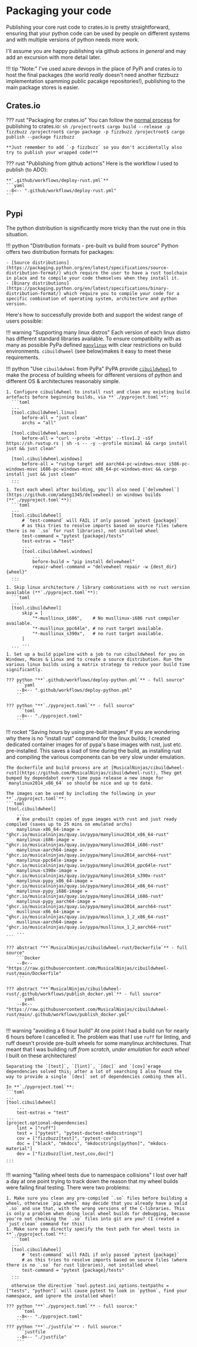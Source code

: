 # Packaging your code

Publishing your core rust code to crates.io is pretty straightforward, ensuring that your python code can be used by people on different systems and with multiple versions of python needs more work.

I'll assume you are happy publishing via github actions _in general_ and may add an excursion with more detail later.

!!! tip "Note:"
    I've used azure devops in the place of PyPi and crates.io to host the final packages (the world _really_ doesn't need another fizzbuzz implementation spamming public pacakge repositories!), publishing to the main package stores is easier.

## Crates.io

??? rust "Packaging for crates.io"
    You can follow the [normal process](https://doc.rust-lang.org/cargo/reference/publishing.html) for publishing to crates.io:
    ```sh
    /projectroot$ cargo build --release -p fizzbuzz
    /projectroot$ cargo package -p fizzbuzz
    /projectroot$ cargo publish --package fizzbuzz
    ```

    **Just remember to add `-p fizzbuzz` so you don't accidentally also try to publish your wrapped code!**

??? rust "Publishing from github actions"
    Here is the workflow I used to publish (to ADO):

    **`.github/workflows/deploy-rust.yml`**
    ```yaml
    --8<-- ".github/workflows/deploy-rust.yml"
    ```

## Pypi

The python distribution is significantly more tricky than the rust one in this situation.

!!! python "Distribution formats - pre-built vs build from source"
    Python offers two distribution formats for packages:

    - [Source distributions](https://packaging.python.org/en/latest/specifications/source-distribution-format/) which require the user to have a rust toolchain in place and to compile your code themselves when they install it.
    - [Binary distributions](https://packaging.python.org/en/latest/specifications/binary-distribution-format/) which require you to compile your code for a specific combination of operating system, architecture and python version.

Here's how to successfully provide both and support the widest range of users possible:

!!! warning "Supporting many linux distros"
    Each version of each linux distro has different standard libraries available. To ensure compatibility with as many as possible PyPa defined [`manylinux`](https://github.com/pypa/manylinux) with clear restrictions on build environments. `cibuildhweel` (see below)makes it easy to meet these requirements.

!!! python "Use `cibuildwheel` from PyPa"
    PyPA provide [`cibuildwheel`](https://github.com/pypa/cibuildwheel) to make the process of building wheels for different versions of python and different OS & architectures reasonably simple.

    1. Configure cibuildwheel to install rust and clean any existing build artefacts before beginning builds, via **`./pyproject.toml`**:
      ```toml 
      ...
      [tool.cibuildwheel.linux]
          before-all = "just clean"
          archs = "all"

      [tool.cibuildwheel.macos]
          before-all = "curl --proto '=https' --tlsv1.2 -sSf https://sh.rustup.rs | sh -s -- -y --profile minimal && cargo install just && just clean"

      [tool.cibuildwheel.windows]
          before-all = "rustup target add aarch64-pc-windows-msvc i586-pc-windows-msvc i686-pc-windows-msvc x86_64-pc-windows-msvc && cargo install just && just clean"
      ...
      ```
    1. Test each wheel after building, you'll also need [`delvewheel`](https://github.com/adang1345/delvewheel) on windows builds (**`./pyproject.toml`**):
      ```toml
      ...
      [tool.cibuildwheel]
          # `test-command` will FAIL if only passed `pytest {package}`
          # as this tries to resolve imports based on source files (where there is no `.so` for rust libraries), not installed wheel
          test-command = "pytest {package}/tests"
          test-extras = "test"
          ...
          [tool.cibuildwheel.windows]
              ...
              before-build = "pip install delvewheel"
              repair-wheel-command = "delvewheel repair -w {dest_dir} {wheel}"
      ...
      ```
    1. Skip linux architecture / library combinations with no rust version available (**`./pyproject.toml`**):
      ```toml
      ...
      [tool.cibuildwheel]
          skip = [
              "*-musllinux_i686",    # No musllinux-i686 rust compiler available.
              "*-musllinux_ppc64le", # no rust target available.
              "*-musllinux_s390x",   # no rust target available.
          ]
          ...
      ```
    1. Set up a build pipeline with a job to run cibuildwheel for you on Windows, Macos & Linux and to create a source distribution. Run the various linux builds using a matrix strategy to reduce your build time significantly.
    
    ??? python "**`.github/workflows/deploy-python.yml`** - full source"
        ```yaml
        --8<-- ".github/workflows/deploy-python.yml"
        ```
    
    ??? python "**`./pyproject.toml`** - full source"
        ```toml
        --8<-- "./pyproject.toml"
        ```

!!! rocket "Saving hours by using pre-built images"
    If you are wondering why there is no "install rust" command for the linux builds; I created dedicated container images for of pypa's base images with rust, just etc. pre-installed. This saves a load of time during the build, as installing rust and compiling the various components can be very slow under emulation.

    The dockerfile and build process are at [MusicalNinjas/cibuildwheel-rust](https://github.com/MusicalNinjas/cibuildwheel-rust), They get bumped by dependabot every time pypa release a new image for `manylinux2014_x86_64` so should be nice and up to date.
    
    The images can be used by including the following in your **`./pyproject.toml`**:
    ```toml
    [tool.cibuildwheel]
        ...
        # Use prebuilt copies of pypa images with rust and just ready compiled (saves up to 25 mins on emulated archs)
        manylinux-x86_64-image = "ghcr.io/musicalninjas/quay.io/pypa/manylinux2014_x86_64-rust"
        manylinux-i686-image = "ghcr.io/musicalninjas/quay.io/pypa/manylinux2014_i686-rust"
        manylinux-aarch64-image = "ghcr.io/musicalninjas/quay.io/pypa/manylinux2014_aarch64-rust"
        manylinux-ppc64le-image = "ghcr.io/musicalninjas/quay.io/pypa/manylinux2014_ppc64le-rust"
        manylinux-s390x-image = "ghcr.io/musicalninjas/quay.io/pypa/manylinux2014_s390x-rust"
        manylinux-pypy_x86_64-image = "ghcr.io/musicalninjas/quay.io/pypa/manylinux2014_x86_64-rust"
        manylinux-pypy_i686-image = "ghcr.io/musicalninjas/quay.io/pypa/manylinux2014_i686-rust"
        manylinux-pypy_aarch64-image = "ghcr.io/musicalninjas/quay.io/pypa/manylinux2014_aarch64-rust"
        musllinux-x86_64-image = "ghcr.io/musicalninjas/quay.io/pypa/musllinux_1_2_x86_64-rust"
        musllinux-aarch64-image = "ghcr.io/musicalninjas/quay.io/pypa/musllinux_1_2_aarch64-rust"
        ...
    ```

    ??? abstract "**`MusicalNinjas/cibuildwheel-rust/Dockerfile`** - full source"
        ```Docker
        --8<-- "https://raw.githubusercontent.com/MusicalNinjas/cibuildwheel-rust/main/Dockerfile"
        ```
    
    ??? abstract "**`MusicalNinjas/cibuildwheel-rust/.github/workflows/publish_docker.yml`** - full source"
        ```yaml
        --8<-- "https://raw.githubusercontent.com/MusicalNinjas/cibuildwheel-rust/main/.github/workflows/publish_docker.yml"
        ```

!!! warning "avoiding a 6 hour build"
    At one point I had a build run for nearly 6 hours before I cancelled it. The problem was that I use `ruff` for linting, and ruff doesn't provide pre-built wheels for some manylinux architectures. That meant that I was building ruff _from scratch_, _under emulation_ for _each wheel_ I built on these architectures!

    Separating the `[test]`, `[lint]`, `[doc]` and `[cov]`erage dependencies solved this; after a lot of searching I also found the way to provide a single `[dev]` set of dependencies combing them all.
    
    In **`./pyproject.toml`**:
    ```toml
    ...
    [tool.cibuildwheel]
        ...
        test-extras = "test"
    ...
    [project.optional-dependencies]
        lint = ["ruff"]
        test = ["pytest", "pytest-doctest-mkdocstrings"]
        cov = ["fizzbuzz[test]", "pytest-cov"]
        doc = ["black", "mkdocs", "mkdocstrings[python]", "mkdocs-material"]
        dev = ["fizzbuzz[lint,test,cov,doc]"]
    ...
    ```

!!! warning "failing wheel tests due to namespace collisions"
    I lost over half a day at one point trying to track down the reason that my wheel builds were failing final testing. There were two problems:

    1. Make sure you clean any pre-compiled `.so` files before building a wheel, otherwise `pip wheel` may decide that you already have a valid `.so` and use that, with the wrong versions of the C-libraries. This is only a problem when doing local wheel builds for debugging, because you're not checking the `.so` files into git are you? (I created a `just clean` command for this)
    1. Make sure you directly specify the test path for wheel tests in **`./pyproject.toml`**:
      ```toml
      ...
      [tool.cibuildwheel]
          # `test-command` will FAIL if only passed `pytest {package}`
          # as this tries to resolve imports based on source files (where there is no `.so` for rust libraries), not installed wheel
          test-command = "pytest {package}/tests"
      ...
      ```
      otherwise the directive `tool.pytest.ini_options.testpaths = ["tests", "python"]` will cause pytest to look in `python`, find your namespace, and ignore the installed wheel!

    ??? python "**`./pyproject.toml`** - full source:"
        ```toml
        --8<-- "./pyproject.toml"
        ```
    ??? python "**`./justfile`** - full source:"
        ```justfile
        --8<-- "./justfile"
        ```
